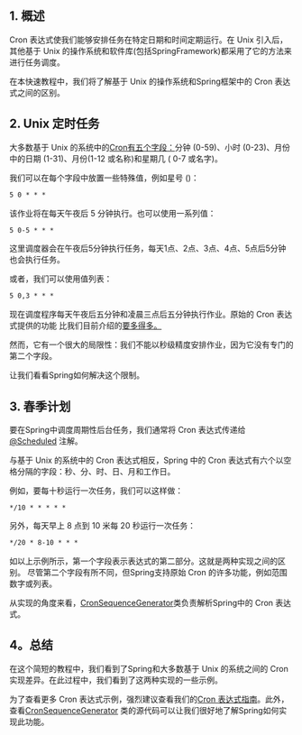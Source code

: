 ## 1. 概述

Cron 表达式使我们能够安排任务在特定日期和时间定期运行。在 Unix 引入后，其他基于 Unix 的操作系统和软件库(包括SpringFramework)都采用了它的方法来进行任务调度。

在本快速教程中，我们将了解基于 Unix 的操作系统和Spring框架中的 Cron 表达式之间的区别。

## 2. Unix 定时任务

大多数基于 Unix 的系统中的[Cron有五个字段：](https://www.manpagez.com/man/5/crontab/)分钟 (0-59)、小时 (0-23)、月份中的日期 (1-31)、月份(1-12 或名称)和星期几 ( 0-7 或名字)。

我们可以在每个字段中放置一些特殊值，例如星号 ()：

```markdown
5 0 * * *
```

该作业将在每天午夜后 5 分钟执行。也可以使用一系列值：

```apache
5 0-5 * * *
```

这里调度器会在午夜后5分钟执行任务，每天1点、2点、3点、4点、5点后5分钟也会执行任务。

或者，我们可以使用值列表：

```apache
5 0,3 * * *
```

现在调度程序每天午夜后五分钟和凌晨三点后五分钟执行作业。原始的 Cron 表达式提供的功能 比我们目前介绍的[要多得多。](https://www.baeldung.com/cron-expressions)

然而，它有一个很大的局限性：我们不能以秒级精度安排作业，因为它没有专门的第二个字段。

让我们看看Spring如何解决这个限制。

## 3. 春季计划

要在Spring中调度周期性后台任务，我们通常将 Cron 表达式传递给 [@Scheduled](https://www.baeldung.com/spring-scheduled-tasks#schedule-a-task-using-cron-expressions) 注解。

与基于 Unix 的系统中的 Cron 表达式相反，Spring 中的 Cron 表达式有六个以空格分隔的字段：秒、分、时、日、月和工作日。

例如，要每十秒运行一次任务，我们可以这样做：

```plaintext
*/10 * * * * *
```

另外，每天早上 8 点到 10 米每 20 秒运行一次任务：

```apache
*/20 * 8-10 * * *
```

如以上示例所示，第一个字段表示表达式的第二部分。这就是两种实现之间的区别。 尽管第二个字段有所不同，但Spring支持原始 Cron 的许多功能，例如范围数字或列表。

从实现的角度来看，[CronSequenceGenerator](https://docs.spring.io/spring/docs/current/javadoc-api/org/springframework/scheduling/support/CronSequenceGenerator.html)类负责解析Spring中的 Cron 表达式。

## 4。总结

在这个简短的教程中，我们看到了Spring和大多数基于 Unix 的系统之间的 Cron 实现差异。在此过程中，我们看到了这两种实现的一些示例。

为了查看更多 Cron 表达式示例，强烈建议查看我们的[Cron 表达式指南](https://www.baeldung.com/cron-expressions)。此外，查看[CronSequenceGenerator](https://github.com/spring-projects/spring-framework/blob/master/spring-context/src/main/java/org/springframework/scheduling/support/CronSequenceGenerator.java) 类的源代码可以让我们很好地了解Spring如何实现此功能。